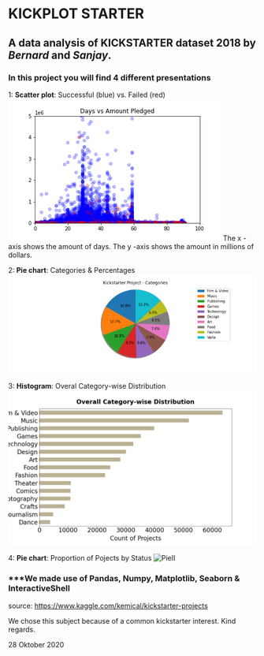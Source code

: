 # **KICKPLOT STARTER**
## **A data analysis of KICKSTARTER dataset 2018 by *Bernard* and *Sanjay*.**

### **In this project you will find 4 different presentations**

1: **Scatter plot**: Successful (blue) vs. Failed (red) 
![Scatter](scatter_daysvspledged.png)
The x -axis shows the amount of days.  The y -axis shows the amount in millions of dollars.

2: **Pie chart**: Categories & Percentages
![Pie](pie_categories.png)

3: **Histogram**: Overal Category-wise Distribution
![Hist](bar_overallcategorywisedistribution.png)

4: **Pie chart**: Proportion of Pojects by Status
![PieII](pie_proportionofprojectsbystatus.png.jpg)

### ***We made use of Pandas, Numpy, Matplotlib, Seaborn & InteractiveShell
source: https://www.kaggle.com/kemical/kickstarter-projects


We chose this subject because of a common kickstarter interest.  Kind regards.

28 Oktober 2020
